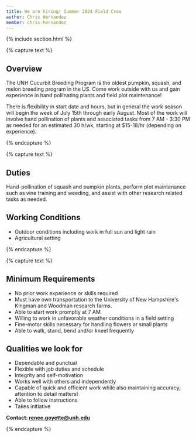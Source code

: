 ```yaml
---
title: We are hiring! Summer 2024 Field Crew
author: Chris Hernandez
member: chris-hernandez 
---
```


{% include section.html %}

{% capture text %}

## Overview
The UNH Cucurbit Breeding Program is the oldest pumpkin, squash, and melon breeding program in the US. Come work outside with us and gain experience in hand pollinating plants and field plot maintenance!

There is flexibility in start date and hours, but in general the work season will begin the week of July 15th through early August. Most of the work will involve hand pollination of plants and associated tasks from 7 AM - 3:30 PM as needed for an estimated 30 h/wk, starting at $15-18/hr (depending on experience).

{% endcapture %}

{% capture text %}

## Duties

Hand-pollination of squash and pumpkin plants, perform plot maintenance such as vine training and weeding, and assist with other research related tasks as needed.

## Working Conditions

- Outdoor conditions including work in full sun and light rain
- Agricultural setting

{% endcapture %}

{% capture text %}

## Minimum Requirements

- No prior work experience or skills required
- Must have own transportation to the University of New Hampshire's Kingman and Woodman research farms.
- Able to start work promptly at 7 AM
- Willing to work in unfavorable weather conditions in a field setting
- Fine-motor skills necessary for handling flowers or small plants
- Able to walk, stand, bend and/or kneel frequently

## Qualities we look for

- Dependable and punctual
- Flexible with job duties and schedule
- Integrity and self-motivation
- Works well with others and independently
- Capable of quick and efficient work while also maintaining accuracy, attention to detail matters!
- Able to follow instructions
- Takes initiative

**Contact: <renee.goyette@unh.edu>**

{% endcapture %}
